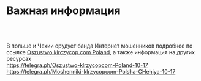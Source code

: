 <h1>Важная информация</h1>
<br>
<br>
<p>
  В польше и Чехии орудует банда Интернет мошенников подробнее по ссылке <a href="https://evgenij30.github.io/klrzycop.html">Oszustwo klrczycop.com Poland</a>, 
  а также информация на других ресурсах <br><a href="https://telegra.ph/Oszustwo-klrzycopcom-Poland-10-17">https://telegra.ph/Oszustwo-klrzycopcom-Poland-10-17</a> 
  <br>
  <a href="https://telegra.ph/Moshenniki-klrzycopcom-Polsha-CHehiya-10-17">https://telegra.ph/Moshenniki-klrzycopcom-Polsha-CHehiya-10-17</a>  
</p>


